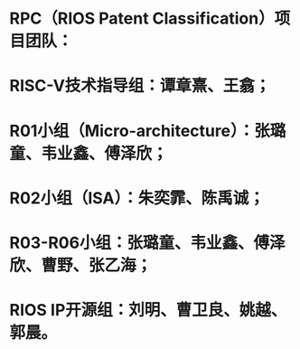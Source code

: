 # RPC（RIOS Patent Classification）项目团队：
# RISC-V技术指导组：谭章熹、王翕；
# R01小组（Micro-architecture）：张璐童、韦业鑫、傅泽欣；
# R02小组（ISA）：朱奕霏、陈禹诚；
# R03-R06小组：张璐童、韦业鑫、傅泽欣、曹野、张乙海；
# RIOS IP开源组：刘明、曹卫良、姚越、郭晨。
